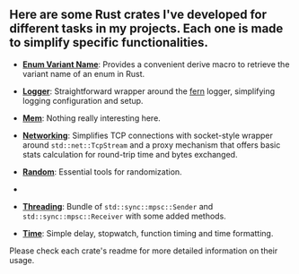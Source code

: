 ## Here are some Rust crates I've developed for different tasks in my projects. Each one is made to simplify specific functionalities.

- [**Enum Variant Name**](enum_variant_name/README.md): Provides a convenient derive macro to retrieve the variant name of an enum in Rust.

- [**Logger**](logger/README.md): Straightforward wrapper around the [fern](https://docs.rs/fern) logger, simplifying logging configuration and setup.

- [**Mem**](mem/README.md): Nothing really interesting here.

- [**Networking**](networking/README.md): Simplifies TCP connections with socket-style wrapper around `std::net::TcpStream` and a proxy mechanism that offers basic stats calculation for round-trip time and bytes exchanged.

- [**Random**](random/README.md): Essential tools for randomization.
- 
- [**Threading**](threading/README.md): Bundle of `std::sync::mpsc::Sender` and `std::sync::mpsc::Receiver` with some added methods.

- [**Time**](time/README.md): Simple delay, stopwatch, function timing and time formatting.


Please check each crate's readme for more detailed information on their usage.
